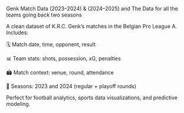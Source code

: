 Genk Match Data (2023–2024) & (2024–2025) and The Data for all the teams going back two seasons 

A clean dataset of K.R.C. Genk’s matches in the Belgian Pro League A. Includes:

🗓️ Match date, time, opponent, result

📊 Team stats: shots, possession, xG, penalties

🏟️ Match context: venue, round, attendance

📅 Seasons: 2023 and 2024 (regular + playoff rounds)

Perfect for football analytics, sports data visualizations, and predictive modeling.
